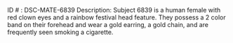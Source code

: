 ID # : DSC-MATE-6839
Description: Subject 6839 is a human female with red clown eyes and a rainbow festival head feature. They possess a 2 color band on their forehead and wear a gold earring, a gold chain, and are frequently seen smoking a cigarette.